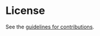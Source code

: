 # License

See the
[guidelines for contributions](https://github.com/kongyanye/draft-wang-cats-innetwork-infer/blob/main/CONTRIBUTING.md).
